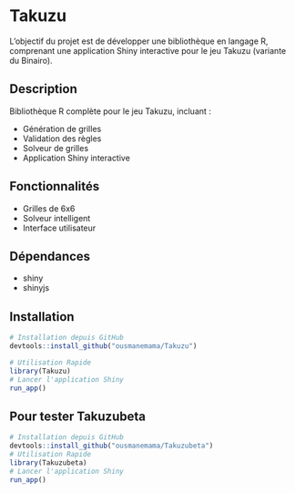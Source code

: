 # Takuzu
 L’objectif du projet est de développer une bibliothèque en langage R, comprenant une  application Shiny interactive pour le jeu Takuzu (variante du Binairo).

 ## Description
Bibliothèque R complète pour le jeu Takuzu, incluant :
- Génération de grilles
- Validation des règles
- Solveur de grilles
- Application Shiny interactive

## Fonctionnalités
- Grilles de 6x6
- Solveur intelligent
- Interface utilisateur

## Dépendances
- shiny
- shinyjs

## Installation
```r
# Installation depuis GitHub
devtools::install_github("ousmanemama/Takuzu")
```
```r
# Utilisation Rapide
library(Takuzu)
# Lancer l'application Shiny
run_app()
```
## Pour tester Takuzubeta
```r
# Installation depuis GitHub
devtools::install_github("ousmanemama/Takuzubeta") 
# Utilisation Rapide
library(Takuzubeta)
# Lancer l'application Shiny
run_app()
```